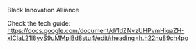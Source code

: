 Black Innovation Alliance

Check the tech guide: https://docs.google.com/document/d/1dZNvzUHPvmHiqaZH-xlCIaL21l8yvS9uMMplBd8stu4/edit#heading=h.h22nu89ch4po
